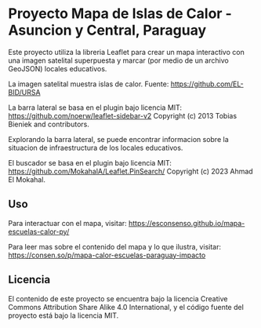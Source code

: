 # Proyecto Mapa de Islas de Calor - Asuncion y Central, Paraguay

Este proyecto utiliza la libreria Leaflet para crear un mapa interactivo con una imagen satelital superpuesta y marcar (por medio de un archivo GeoJSON) locales educativos.

La imagen satelital muestra islas de calor. Fuente: https://github.com/EL-BID/URSA

La barra lateral se basa en el plugin bajo licencia MIT: https://github.com/noerw/leaflet-sidebar-v2
Copyright (c) 2013 Tobias Bieniek and contributors.

Explorando la barra lateral, se puede encontrar informacion sobre la situacion de infraestructura de los locales educativos.

El buscador se basa en el plugin bajo licencia MIT: https://github.com/MokahalA/Leaflet.PinSearch/
Copyright (c) 2023 Ahmad El Mokahal.


## Uso

Para interactuar con el mapa, visitar: https://esconsenso.github.io/mapa-escuelas-calor-py/

Para leer mas sobre el contenido del mapa y lo que ilustra, visitar: https://consen.so/p/mapa-calor-escuelas-paraguay-impacto

## Licencia

El contenido de este proyecto se encuentra bajo la licencia 
Creative Commons Attribution Share Alike 4.0 International, y el código fuente del proyecto está bajo la licencia MIT.



